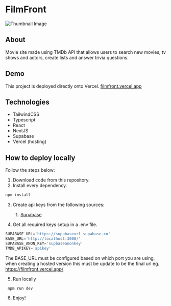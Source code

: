 # FilmFront
![Thumbnail Image](https://mtlh.vercel.app/assets/filmfront_thumb.be80b84e_Z2vjuV8.webp)

## About
Movie site made using TMDb API that allows users to search new movies, tv shows and actors, create lists and answer trivia questions.

## Demo
This project is deployed directly onto Vercel. 
[filmfront.vercel.app](https://filmfront.vercel.app/)

## Technologies
- TailwindCSS
- Typescript
- React
- NextJS
- Supabase
- Vercel (hosting)

## How to deploy locally
Follow the steps below:
1. Download code from this repository.
2. Install every dependency.
```typescript
npm install
```
3. Create api keys from the following sources:
    1. [Supabase](https://supabase.com/dashboard/projects)

4. Get all required keys setup in a .env file.
```typescript
SUPABASE_URL='https://supabaseurl.supabase.co'
BASE_URL='http://localhost:3000/'
SUPABASE_ANON_KEY='supbaseanonkey'
TMDB_APIKEY='apikey'
```
The BASE_URL must be configured based on which port you are using, when creating a hosted version this must be update to be the final url eg. https://filmfront.vercel.app/

5. Run locally
```typescript
 npm run dev
```

6. Enjoy!
